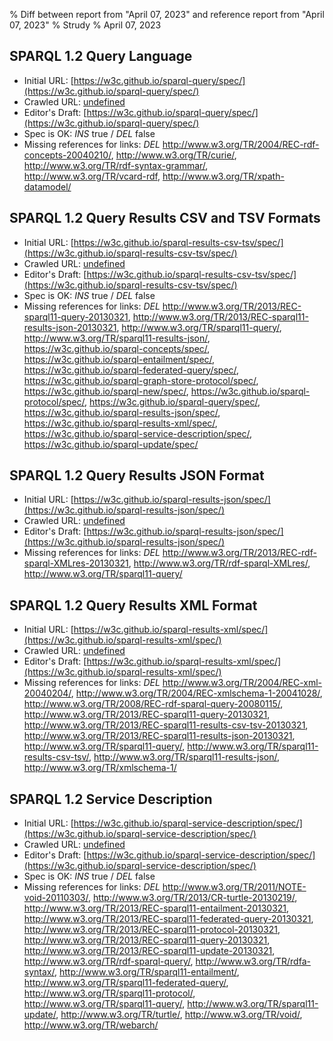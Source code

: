 % Diff between report from "April 07, 2023" and reference report from "April 07, 2023"
% Strudy
% April 07, 2023

## SPARQL 1.2 Query Language

- Initial URL: [https://w3c.github.io/sparql-query/spec/](https://w3c.github.io/sparql-query/spec/)
- Crawled URL: [undefined](undefined)
- Editor's Draft: [https://w3c.github.io/sparql-query/spec/](https://w3c.github.io/sparql-query/spec/)
- Spec is OK: *INS* true / *DEL* false
- Missing references for links: *DEL* http://www.w3.org/TR/2004/REC-rdf-concepts-20040210/, http://www.w3.org/TR/curie/, http://www.w3.org/TR/rdf-syntax-grammar/, http://www.w3.org/TR/vcard-rdf, http://www.w3.org/TR/xpath-datamodel/


## SPARQL 1.2 Query Results CSV and TSV Formats

- Initial URL: [https://w3c.github.io/sparql-results-csv-tsv/spec/](https://w3c.github.io/sparql-results-csv-tsv/spec/)
- Crawled URL: [undefined](undefined)
- Editor's Draft: [https://w3c.github.io/sparql-results-csv-tsv/spec/](https://w3c.github.io/sparql-results-csv-tsv/spec/)
- Spec is OK: *INS* true / *DEL* false
- Missing references for links: *DEL* http://www.w3.org/TR/2013/REC-sparql11-query-20130321, http://www.w3.org/TR/2013/REC-sparql11-results-json-20130321, http://www.w3.org/TR/sparql11-query/, http://www.w3.org/TR/sparql11-results-json/, https://w3c.github.io/sparql-concepts/spec/, https://w3c.github.io/sparql-entailment/spec/, https://w3c.github.io/sparql-federated-query/spec/, https://w3c.github.io/sparql-graph-store-protocol/spec/, https://w3c.github.io/sparql-new/spec/, https://w3c.github.io/sparql-protocol/spec/, https://w3c.github.io/sparql-query/spec/, https://w3c.github.io/sparql-results-json/spec/, https://w3c.github.io/sparql-results-xml/spec/, https://w3c.github.io/sparql-service-description/spec/, https://w3c.github.io/sparql-update/spec/


## SPARQL 1.2 Query Results JSON Format

- Initial URL: [https://w3c.github.io/sparql-results-json/spec/](https://w3c.github.io/sparql-results-json/spec/)
- Crawled URL: [undefined](undefined)
- Editor's Draft: [https://w3c.github.io/sparql-results-json/spec/](https://w3c.github.io/sparql-results-json/spec/)
- Missing references for links: *DEL* http://www.w3.org/TR/2013/REC-rdf-sparql-XMLres-20130321, http://www.w3.org/TR/rdf-sparql-XMLres/, http://www.w3.org/TR/sparql11-query/


## SPARQL 1.2 Query Results XML Format

- Initial URL: [https://w3c.github.io/sparql-results-xml/spec/](https://w3c.github.io/sparql-results-xml/spec/)
- Crawled URL: [undefined](undefined)
- Editor's Draft: [https://w3c.github.io/sparql-results-xml/spec/](https://w3c.github.io/sparql-results-xml/spec/)
- Missing references for links: *DEL* http://www.w3.org/TR/2004/REC-xml-20040204/, http://www.w3.org/TR/2004/REC-xmlschema-1-20041028/, http://www.w3.org/TR/2008/REC-rdf-sparql-query-20080115/, http://www.w3.org/TR/2013/REC-sparql11-query-20130321, http://www.w3.org/TR/2013/REC-sparql11-results-csv-tsv-20130321, http://www.w3.org/TR/2013/REC-sparql11-results-json-20130321, http://www.w3.org/TR/sparql11-query/, http://www.w3.org/TR/sparql11-results-csv-tsv/, http://www.w3.org/TR/sparql11-results-json/, http://www.w3.org/TR/xmlschema-1/


## SPARQL 1.2 Service Description

- Initial URL: [https://w3c.github.io/sparql-service-description/spec/](https://w3c.github.io/sparql-service-description/spec/)
- Crawled URL: [undefined](undefined)
- Editor's Draft: [https://w3c.github.io/sparql-service-description/spec/](https://w3c.github.io/sparql-service-description/spec/)
- Spec is OK: *INS* true / *DEL* false
- Missing references for links: *DEL* http://www.w3.org/TR/2011/NOTE-void-20110303/, http://www.w3.org/TR/2013/CR-turtle-20130219/, http://www.w3.org/TR/2013/REC-sparql11-entailment-20130321, http://www.w3.org/TR/2013/REC-sparql11-federated-query-20130321, http://www.w3.org/TR/2013/REC-sparql11-protocol-20130321, http://www.w3.org/TR/2013/REC-sparql11-query-20130321, http://www.w3.org/TR/2013/REC-sparql11-update-20130321, http://www.w3.org/TR/rdf-sparql-query/, http://www.w3.org/TR/rdfa-syntax/, http://www.w3.org/TR/sparql11-entailment/, http://www.w3.org/TR/sparql11-federated-query/, http://www.w3.org/TR/sparql11-protocol/, http://www.w3.org/TR/sparql11-query/, http://www.w3.org/TR/sparql11-update/, http://www.w3.org/TR/turtle/, http://www.w3.org/TR/void/, http://www.w3.org/TR/webarch/



